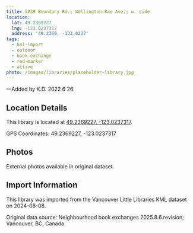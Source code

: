 ```yaml
---
title: 5239 Boundary Rd.; Wellington—Rae Ave.; w. side
location:
  lat: 49.2369227
  lng: -123.0237317
  address: '49.2369, -123.0237'
tags:
  - kml-import
  - outdoor
  - book-exchange
  - red-marker
  - active
photo: /images/libraries/placeholder-library.jpg
---
```

—Added by K.D. 2022 6 26.

## Location Details

This library is located at [49.2369227, -123.0237317](https://www.google.com/maps?q=49.2369227,-123.0237317).

GPS Coordinates: 49.2369227, -123.0237317

## Photos

External photos available in original dataset.

## Import Information

This library was imported from the Vancouver Little Libraries KML dataset on 2024-08-08.

Original data source: Neighbourhood book exchanges 2025.8.6.revision; Vancouver, BC, Canada
